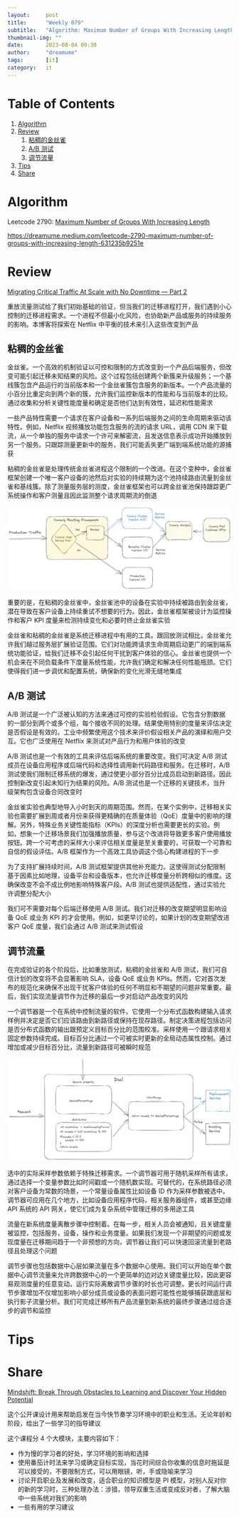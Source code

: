```yaml
---
layout:     post
title:      "Weekly 079"
subtitle:   "Algorithm: Maximum Number of Groups With Increasing Length; Review: Migrating Critical Traffic At Scale with No Downtime — Part 2; Tips: ; Share: Mindshift: Break Through Obstacles to Learning and Discover Your Hidden Potential"
thumbnail-img: ""
date:       2023-08-04 09:30
author:     "dreamume"
tags: 		[it]
category:   it
---
```

<head>
    <script src="https://cdn.mathjax.org/mathjax/latest/MathJax.js?config=TeX-AMS-MML_HTMLorMML" type="text/javascript"></script>
    <script type="text/x-mathjax-config">
        MathJax.Hub.Config({
            tex2jax: {
            skipTags: ['script', 'noscript', 'style', 'textarea', 'pre'],
            inlineMath: [['$','$']]
            }
        });
    </script>
</head>

# Table of Contents

1.  [Algorithm](#orgdbf1af6)
2.  [Review](#org8309306)
    1.  [粘稠的金丝雀](#org25ea1c0)
    2.  [A/B 测试](#org6be54ee)
    3.  [调节流量](#org8b9ebb2)
3.  [Tips](#orgd3668ce)
4.  [Share](#orgebc7e09)


<a id="orgdbf1af6"></a>

# Algorithm

Leetcode 2790: [Maximum Number of Groups With Increasing Length](https://leetcode.com/problems/maximum-number-of-groups-with-increasing-length/)

<https://dreamume.medium.com/leetcode-2790-maximum-number-of-groups-with-increasing-length-631235b9251e>


<a id="org8309306"></a>

# Review

[Migrating Critical Traffic At Scale with No Downtime — Part 2](https://netflixtechblog.com/migrating-critical-traffic-at-scale-with-no-downtime-part-2-4b1c8c7155c1)

重放流量测试给了我们初始基础的验证，但当我们的迁移进程打开，我们遇到小心控制的迁移进程需求。一个进程不但最小化风险，也协助新产品或服务的持续服务的影响。本博客将探索在 Netflix 中平衡的技术来引入这些改变到产品


<a id="org25ea1c0"></a>

## 粘稠的金丝雀

金丝雀。一个高效的机制验证以可控和限制的方式改变到一个产品后端服务，但改变可能引起迁移未知结果的风险。这个过程包括创建两个新簇来升级服务；一个基线簇包含产品运行的当前版本和一个金丝雀簇包含服务的新版本。一个产品流量的小百分比重定向到两个新的簇，允许我们监控新版本的性能和与当前版本的比较。通过收集和分析关键性能度量和确定是否他们达到有效性，延迟和性能需求

一些产品特性需要一个请求在客户设备和一系列后端服务之间的生命周期来驱动该特性。例如，Netflix 视频播放功能包含服务的流的请求 URL，调用 CDN 来下载流，从一个单独的服务中请求一个许可来解密流，且发送信息表示成功开始播放到另一个服务。只跟踪测量更新中的服务，我们可能丢失更广端到端系统功能的源捕获

粘稠的金丝雀是处理传统金丝雀进程这个限制的一个改进。在这个变种中，金丝雀框架创建一个唯一客户设备的池然后对实验的持续期为这个池持续路由流量到金丝雀和基线簇。除了测量服务层的测度，金丝雀框架也可以跨金丝雀池保持跟踪更广系统操作和客户测量且因此监测整个请求周期流的倒退

![img](../img/sticky_canary.webp)

重要的是，在粘稠的金丝雀中，金丝雀池中的设备在实验中持续被路由到金丝雀，潜在导致在客户设备上持续重试不想要的行为。因此，金丝雀框架被设计为监控操作和客户 KPI 度量来检测持续变化和必要时终止金丝雀实验

金丝雀和粘稠的金丝雀是系统迁移进程中有用的工具。跟回放测试相比，金丝雀允许我们越过服务层扩展验证范围。它们对功能跨请求生命周期启动更广的端到端系统功能验证，给我们迁移不会引起任何干扰到客户体验的信心。金丝雀也提供一个机会来在不同负载条件下度量系统性能，允许我们确定和解决任何性能瓶颈。它们使得我们进一步调优和配置系统，确保新的变化光滑无缝地集成


<a id="org6be54ee"></a>

## A/B 测试

A/B 测试是一个广泛被认知的方法来通过可控的实验检验假设。它包含分割数据的一部分到两个或多个组，每个接收不同的处理。结果使用特别的度量来评估决定是否假设是有效的。工业中频繁使用这个技术来评价假设相关产品的演绎和用户交互。它也广泛使用在 Netflix 来测试对产品行为和用户体验的改变

A/B 测试也是一个有效的工具来评估后端系统的重要改变。我们可决定 A/B 测试成员在设备应用程序或后端代码和选择性调用新代码路径和服务。在迁移时，A/B 测试使我们限制迁移系统的爆发，通过使更小部分百分比成员启动到新路径。因此控制新改变引起未知行为结果的风险。A/B 测试也是一个迁移的关键技术，当升级架构包含设备合同改变时

金丝雀实验也典型地导入小时到天的周期范围。然而，在某个实例中，迁移相关实验也需要扩展到周或者月份来获得更精确的在质量体验（QoE）度量中的影响的理解。另外，特殊业务关键性能指标（KPIs）的深度分析也需要更长的实验。例如，想象一个迁移场景我们加强播放质量，参与这个改进将导致更多客户使用播放按钮。跨一个可考虑的采样大小来评估相关度量是至关重要的，可获取一个可靠和自信的假设评估。A/B 框架作为一个高效工具协调这个信心构建进程的下一步

为了支持扩展持续时间，A/B 测试框架提供其他补充能力。这使得测试分配限制基于因素比如地理，设备平台和设备版本，也允许迁移度量分析跨相似的维度。这确保改变不会不成比例地影响特殊客户段。A/B 测试也提供适配性，通过实验允许调整分配大小

我们可不需要对每个后端迁移使用 A/B 测试。我们对迁移的改变期望明显影响设备 QoE 或业务 KPI 的才会使用。例如，如更早讨论的，如果计划的改变期望改进客户 QoE 度量，我们会通过 A/B 测试来测试假设


<a id="org8b9ebb2"></a>

## 调节流量

在完成验证的各个阶段后，比如重放测试，粘稠的金丝雀和 A/B 测试，我们可自信计划的改变将不会显著影响 SLA，设备 QoE 或业务 KPIs。然而，它对首次发布的规范化来确保不出现干扰客户体验的任何不明显和不期望的问题非常重要。最后，我们实现流量调节作为迁移的最后一步对启动产品改变的风险

一个调节器是一个在系统中控制流量的软件。它使用一个分布式函数构建输入请求样例并决定是否它们应该路由到新路径或保持在现存路径。制定决策进程包括访问是否分布式函数的输出跟预定义目标百分比的范围校准。采样使用一个跟请求相关固定参数持续完成。目标百分比通过一个可被实时更新的全局动态属性控制。通过增加或减少目标百分比，流量到新路径可被瞬时规范

![img](../img/dial_in_netflix.webp)

选中的实际采样参数依赖于特殊迁移需求。一个调节器可用于随机采样所有请求，通过选择一个变量参数比如时间戳或一个随机数实现。可替代的，在系统路径必须对客户设备为常数的场景，一个常量设备属性比如设备 ID 作为采样参数被选中。调节器可应用在几个地方，比如设备应用程序代码，相关服务器组件，或甚至边缘 API 系统的 API 网关，使它们成为复杂系统中管理迁移的多用途工具

流量在新系统度量离散步骤中控制着。在每一步，相关人员会被通知，且关键度量被监控，包括服务，设备，操作和业务度量。如果我们发现一个非期望的问题或发现度量在迁移期间趋于一个非预想的方向，调节器让我们可以快速回滚流量到老路径且处理这个问题

调节步骤也包括数据中心层如果流量在多个数据中心使用。我们可以开始在单个数据中心调节流量来允许跨数据中心的一个更简单的边对边关键度量比较，因此更容易观测度量的任意变动。运行实际离散调节步骤的时长也可调整。更长时间运行调节步骤增加不仅增加影响小部分成员或设备的表面问题可能性也能够捕获跟底层和执行影子流量分析。我们可完成迁移所有产品流量到新系统的最终步骤通过组合逐步的调节和监控


<a id="orgd3668ce"></a>

# Tips


<a id="orgebc7e09"></a>

# Share

[Mindshift: Break Through Obstacles to Learning and Discover Your Hidden Potential](https://www.coursera.org/learn/mindshift)

这个公开课设计用来帮助启发在当今快节奏学习环境中的职业和生活。无论年龄和阶段，给出了一些学习的指导建议

这个课程分 4 个大模块，主要内容如下：

-   作为慢的学习者的好处，学习环境的影响和选择
-   使用番茄计时法来学习或确定目标实现，当花时间综合你收集的信息时拖延是可以接受的，不要限制方式，可以用眼镜，听，手或隐喻来学习
-   讨论开启职业及发展和改变，适合职业的知识模型是 PI 模型，对别人反对你的新的学习时，三种处理办法：涉猎，领导双重生活或变成反对者，了解大脑中一些系统对我们的影响
-   一些有用的学习建议

